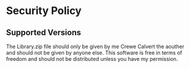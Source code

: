 # Security Policy

## Supported Versions

The Library.zip file should only be given by me Crewe Calvert the aouther and should not be given by anyone else.
This software is free in terms of freedom and should not be distributed unless you have my permission.
